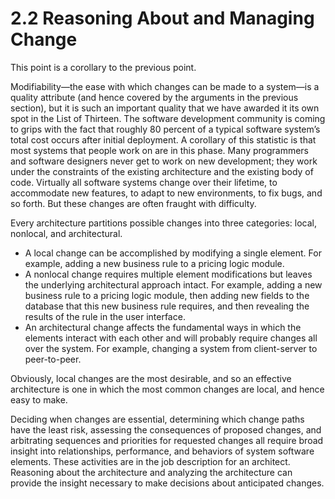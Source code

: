 2.2 Reasoning About and Managing Change
===

This point is a corollary to the previous point.

Modifiability—the ease with which changes can be made to a system—is a quality attribute (and hence covered by the arguments in the previous section), but it is such an important quality that we have awarded it its own spot in the List of Thirteen. The software development community is coming to grips with the fact that roughly 80 percent of a typical software system’s total cost occurs after initial deployment. A corollary of this statistic is that most systems that people work on are in this phase. Many programmers and software designers never get to work on new development; they work under the constraints of the existing architecture and the existing body of code. Virtually all software systems change over their lifetime, to accommodate new features, to adapt to new environments, to fix bugs, and so forth. But these changes are often fraught with difficulty.

Every architecture partitions possible changes into three categories: local, nonlocal, and architectural.

* A local change can be accomplished by modifying a single element. For example, adding a new business rule to a pricing logic module.
* A nonlocal change requires multiple element modifications but leaves the underlying architectural approach intact. For example, adding a new business rule to a pricing logic module, then adding new fields to the database that this new business rule requires, and then revealing the results of the rule in the user interface.
* An architectural change affects the fundamental ways in which the elements interact with each other and will probably require changes all over the system. For example, changing a system from client-server to peer-to-peer.

Obviously, local changes are the most desirable, and so an effective architecture is one in which the most common changes are local, and hence easy to make.

Deciding when changes are essential, determining which change paths have the least risk, assessing the consequences of proposed changes, and arbitrating sequences and priorities for requested changes all require broad insight into relationships, performance, and behaviors of system software elements. These activities are in the job description for an architect. Reasoning about the architecture and analyzing the architecture can provide the insight necessary to make decisions about anticipated changes.